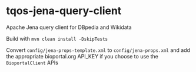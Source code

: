 # tqos-jena-query-client
Apache Jena query client for DBpedia and Wikidata

Build with `mvn clean install -DskipTests`

Convert `config/jena-props-template.xml` to `config/jena-props.xml` and add the appropriate bioportal.org API_KEY if you choose to use the `BioportalClient` APIs

